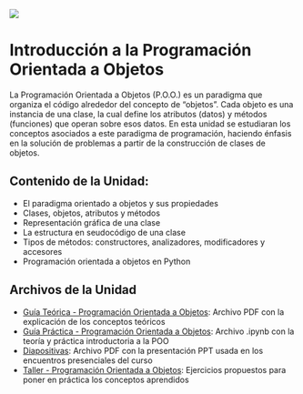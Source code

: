 <p><img src="https://raw.githubusercontent.com/carlosmera20/Logica_y_Representacion_I/main/content/local/imgs/encabezado.png"></p>

# Introducción a la Programación Orientada a Objetos
La Programación Orientada a Objetos (P.O.O.) es un paradigma que organiza el código alrededor del concepto de “objetos”. Cada objeto es una instancia de una clase, la cual define los atributos (datos) y métodos (funciones) que operan sobre esos datos. En esta unidad se estudiaran los conceptos asociados a este paradigma de programación, haciendo énfasis en la solución de problemas a partir de la construcción de clases de objetos.

## Contenido de la Unidad:
- El paradigma orientado a objetos y sus propiedades
- Clases, objetos, atributos y métodos
- Representación gráfica de una clase
- La estructura en seudocódigo de una clase
- Tipos de métodos: constructores, analizadores, modificadores y accesores
- Programación orientada a objetos en Python



## Archivos de la Unidad
- <a href="Guía Teórica 02 - Programación Orientada a Objetos.pdf">Guía Teórica - Programación Orientada a Objetos</a>: Archivo PDF con la explicación de los conceptos teóricos
- <a href="#">Guía Práctica - Programación Orientada a Objetos</a>: Archivo .ipynb con la teoría y práctica introductoria a la POO
- <a href="#">Diapositivas</a>: Archivo PDF con la presentación PPT usada en los encuentros presenciales del curso
- <a href="Taller 2 - Programación orientada a objetos.pdf">Taller - Programación Orientada a Objetos</a>: Ejercicios propuestos para poner en práctica los conceptos aprendidos

